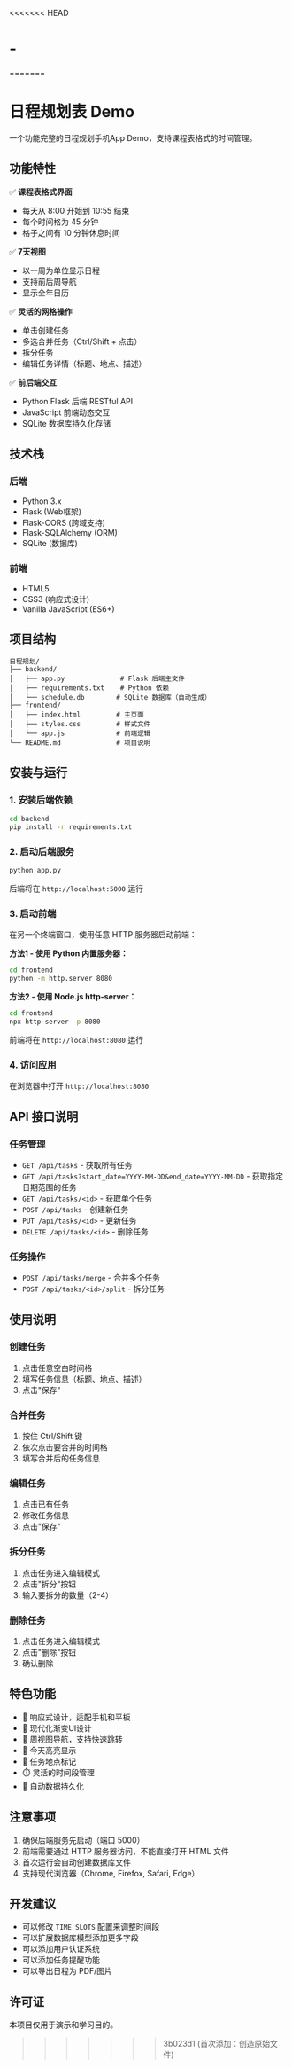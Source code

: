 <<<<<<< HEAD
# -
=======
# 日程规划表 Demo

一个功能完整的日程规划手机App Demo，支持课程表格式的时间管理。

## 功能特性

✅ **课程表格式界面**
- 每天从 8:00 开始到 10:55 结束
- 每个时间格为 45 分钟
- 格子之间有 10 分钟休息时间

✅ **7天视图**
- 以一周为单位显示日程
- 支持前后周导航
- 显示全年日历

✅ **灵活的网格操作**
- 单击创建任务
- 多选合并任务（Ctrl/Shift + 点击）
- 拆分任务
- 编辑任务详情（标题、地点、描述）

✅ **前后端交互**
- Python Flask 后端 RESTful API
- JavaScript 前端动态交互
- SQLite 数据库持久化存储

## 技术栈

### 后端
- Python 3.x
- Flask (Web框架)
- Flask-CORS (跨域支持)
- Flask-SQLAlchemy (ORM)
- SQLite (数据库)

### 前端
- HTML5
- CSS3 (响应式设计)
- Vanilla JavaScript (ES6+)

## 项目结构

```
日程规划/
├── backend/
│   ├── app.py              # Flask 后端主文件
│   ├── requirements.txt    # Python 依赖
│   └── schedule.db        # SQLite 数据库（自动生成）
├── frontend/
│   ├── index.html         # 主页面
│   ├── styles.css         # 样式文件
│   └── app.js             # 前端逻辑
└── README.md              # 项目说明
```

## 安装与运行

### 1. 安装后端依赖

```bash
cd backend
pip install -r requirements.txt
```

### 2. 启动后端服务

```bash
python app.py
```

后端将在 `http://localhost:5000` 运行

### 3. 启动前端

在另一个终端窗口，使用任意 HTTP 服务器启动前端：

**方法1 - 使用 Python 内置服务器：**
```bash
cd frontend
python -m http.server 8080
```

**方法2 - 使用 Node.js http-server：**
```bash
cd frontend
npx http-server -p 8080
```

前端将在 `http://localhost:8080` 运行

### 4. 访问应用

在浏览器中打开 `http://localhost:8080`

## API 接口说明

### 任务管理

- `GET /api/tasks` - 获取所有任务
- `GET /api/tasks?start_date=YYYY-MM-DD&end_date=YYYY-MM-DD` - 获取指定日期范围的任务
- `GET /api/tasks/<id>` - 获取单个任务
- `POST /api/tasks` - 创建新任务
- `PUT /api/tasks/<id>` - 更新任务
- `DELETE /api/tasks/<id>` - 删除任务

### 任务操作

- `POST /api/tasks/merge` - 合并多个任务
- `POST /api/tasks/<id>/split` - 拆分任务

## 使用说明

### 创建任务
1. 点击任意空白时间格
2. 填写任务信息（标题、地点、描述）
3. 点击"保存"

### 合并任务
1. 按住 Ctrl/Shift 键
2. 依次点击要合并的时间格
3. 填写合并后的任务信息

### 编辑任务
1. 点击已有任务
2. 修改任务信息
3. 点击"保存"

### 拆分任务
1. 点击任务进入编辑模式
2. 点击"拆分"按钮
3. 输入要拆分的数量（2-4）

### 删除任务
1. 点击任务进入编辑模式
2. 点击"删除"按钮
3. 确认删除

## 特色功能

- 📱 响应式设计，适配手机和平板
- 🎨 现代化渐变UI设计
- 📅 周视图导航，支持快速跳转
- 🔵 今天高亮显示
- 📍 任务地点标记
- ⏱️ 灵活的时间段管理
- 💾 自动数据持久化

## 注意事项

1. 确保后端服务先启动（端口 5000）
2. 前端需要通过 HTTP 服务器访问，不能直接打开 HTML 文件
3. 首次运行会自动创建数据库文件
4. 支持现代浏览器（Chrome, Firefox, Safari, Edge）

## 开发建议

- 可以修改 `TIME_SLOTS` 配置来调整时间段
- 可以扩展数据库模型添加更多字段
- 可以添加用户认证系统
- 可以添加任务提醒功能
- 可以导出日程为 PDF/图片

## 许可证

本项目仅用于演示和学习目的。
>>>>>>> 3b023d1 (首次添加：创造原始文件)
